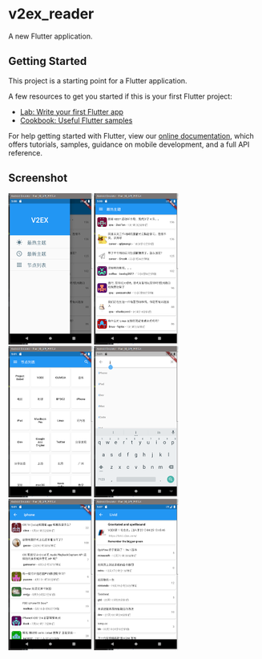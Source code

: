 # v2ex_reader

A new Flutter application.

## Getting Started

This project is a starting point for a Flutter application.

A few resources to get you started if this is your first Flutter project:

- [Lab: Write your first Flutter app](https://flutter.dev/docs/get-started/codelab)
- [Cookbook: Useful Flutter samples](https://flutter.dev/docs/cookbook)

For help getting started with Flutter, view our
[online documentation](https://flutter.dev/docs), which offers tutorials,
samples, guidance on mobile development, and a full API reference.

## Screenshot
<img src="https://github.com/sweard/v2ex_reader_flutter/blob/master/screenshot/1.png" style="zoom:50%" />
<img src="https://github.com/sweard/v2ex_reader_flutter/blob/master/screenshot/2.png" style="zoom:50%" />
<img src="https://github.com/sweard/v2ex_reader_flutter/blob/master/screenshot/3.png" style="zoom:50%" />
<img src="https://github.com/sweard/v2ex_reader_flutter/blob/master/screenshot/4.png" style="zoom:50%" />
<img src="https://github.com/sweard/v2ex_reader_flutter/blob/master/screenshot/5.png" style="zoom:50%" />
<img src="https://github.com/sweard/v2ex_reader_flutter/blob/master/screenshot/6.png" style="zoom:50%" />
